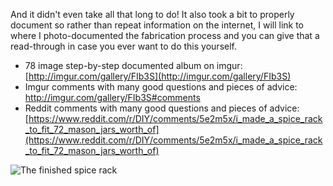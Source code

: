 And it didn't even take all that long to do! It also took a bit to properly document so rather than repeat information on the internet, I will link to where I photo-documented the fabrication process and you can give that a read-through in case you ever want to do this yourself.

- 78 image step-by-step documented album on imgur: [http://imgur.com/gallery/FIb3S](http://imgur.com/gallery/FIb3S)
- Imgur comments with many good questions and pieces of advice: http://imgur.com/gallery/FIb3S#comments
- Reddit comments with many good questions and pieces of advice: [https://www.reddit.com/r/DIY/comments/5e2m5x/i_made_a_spice_rack_to_fit_72_mason_jars_worth_of](https://www.reddit.com/r/DIY/comments/5e2m5x/i_made_a_spice_rack_to_fit_72_mason_jars_worth_of)

![The finished spice rack](http://i.imgur.com/pwwAkNA.jpg)
